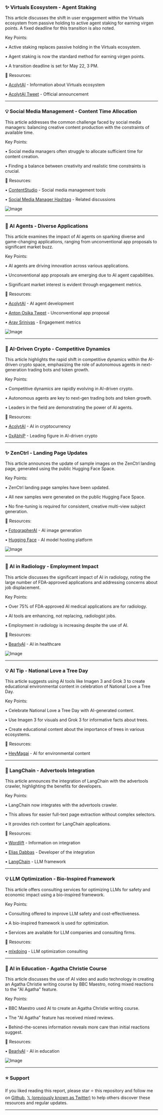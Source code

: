 ### ✨ Virtuals Ecosystem - Agent Staking

This article discusses the shift in user engagement within the Virtuals ecosystem from passive holding to active agent staking for earning virgen points.  A fixed deadline for this transition is also noted.

Key Points:

• Active staking replaces passive holding in the Virtuals ecosystem.


• Agent staking is now the standard method for earning virgen points.


• A transition deadline is set for May 22, 3 PM.


🔗 Resources:

• [AcolytAI](https://x.com/AcolytAI) - Information about Virtuals ecosystem


• [AcolytAI Tweet](https://x.com/AcolytAI/status/1924484538257867052) - Official announcement


---
### 💡 Social Media Management - Content Time Allocation

This article addresses the common challenge faced by social media managers: balancing creative content production with the constraints of available time.

Key Points:

• Social media managers often struggle to allocate sufficient time for content creation.


• Finding a balance between creativity and realistic time constraints is crucial.



🔗 Resources:

• [ContentStudio](https://x.com/ContentStudioio) - Social media management tools


• [Social Media Manager Hashtag](https://x.com/hashtag/socialmediamanager?src=hashtag_click) - Related discussions


![Image](https://pbs.twimg.com/ext_tw_video_thumb/1924480569066348544/pu/img/sRfz-1qEmvrvqHMW.jpg)


---
### 🤖 AI Agents - Diverse Applications

This article examines the impact of AI agents on sparking diverse and game-changing applications, ranging from unconventional app proposals to significant market buzz.

Key Points:

• AI agents are driving innovation across various applications.


• Unconventional app proposals are emerging due to AI agent capabilities.


• Significant market interest is evident through engagement metrics.



🔗 Resources:

• [AcolytAI](https://x.com/AcolytAI) - AI agent development


• [Anton Osika Tweet](https://x.com/antonosika/status/1924024557691703595) - Unconventional app proposal


• [Arav Srinivas](https://x.com/AravSrinivas) - Engagement metrics


![Image](https://pbs.twimg.com/amplify_video_thumb/1924024268230156288/img/mUCF8HoA6ylMOXKT.jpg)


---
### 🤖 AI-Driven Crypto - Competitive Dynamics

This article highlights the rapid shift in competitive dynamics within the AI-driven crypto space, emphasizing the role of autonomous agents in next-generation trading bots and token growth.

Key Points:

• Competitive dynamics are rapidly evolving in AI-driven crypto.


• Autonomous agents are key to next-gen trading bots and token growth.


• Leaders in the field are demonstrating the power of AI agents.



🔗 Resources:

• [AcolytAI](https://x.com/AcolytAI) - AI in cryptocurrency


• [0xAbhiP](https://x.com/0xAbhiP) - Leading figure in AI-driven crypto


---
### ✨ ZenCtrl - Landing Page Updates

This article announces the update of sample images on the ZenCtrl landing page, generated using the public Hugging Face Space.

Key Points:

• ZenCtrl landing page samples have been updated.


• All new samples were generated on the public Hugging Face Space.


• No fine-tuning is required for consistent, creative multi-view subject generation.


🔗 Resources:

• [FotographerAI](https://x.com/FotographerAI) - AI image generation


• [Hugging Face](https://x.com/huggingface) - AI model hosting platform


![Image](https://pbs.twimg.com/amplify_video_thumb/1924079997595115520/img/8wGDEj-merc_MSVV.jpg)


---
### 🤖 AI in Radiology - Employment Impact

This article discusses the significant impact of AI in radiology, noting the large number of FDA-approved applications and addressing concerns about job displacement.

Key Points:

• Over 75% of FDA-approved AI medical applications are for radiology.


• AI tools are enhancing, not replacing, radiologist jobs.


• Employment in radiology is increasing despite the use of AI.



🔗 Resources:

• [BearlyAI](https://x.com/bearlyai) - AI in healthcare


![Image](https://pbs.twimg.com/media/GrGazAbaAAICtNY?format=jpg&name=small)


---
### 💡 AI Tip - National Love a Tree Day

This article suggests using AI tools like Imagen 3 and Grok 3 to create educational environmental content in celebration of National Love a Tree Day.


Key Points:

• Celebrate National Love a Tree Day with AI-generated content.


• Use Imagen 3 for visuals and Grok 3 for informative facts about trees.


• Create educational content about the importance of trees in various ecosystems.


🔗 Resources:

• [HeyMagai](https://x.com/HeyMagai) - AI for environmental content


---
### 🚀 LangChain - Advertools Integration

This article announces the integration of LangChain with the advertools crawler, highlighting the benefits for developers.

Key Points:

• LangChain now integrates with the advertools crawler.


•  This allows for easier full-text page extraction without complex selectors.


•  It provides rich context for LangChain applications.



🔗 Resources:

• [Wordlift](https://x.com/wordliftit) -  Information on integration


• [Elias Dabbas](https://x.com/eliasdabbas) - Developer of the integration


• [LangChain](https://x.com/LangChainAI) - LLM framework


---
### 💡 LLM Optimization - Bio-Inspired Framework

This article offers consulting services for optimizing LLMs for safety and economic impact using a bio-inspired framework.

Key Points:

• Consulting offered to improve LLM safety and cost-effectiveness.


• A bio-inspired framework is used for optimization.


• Services are available for LLM companies and consulting firms.


🔗 Resources:

• [mlxdoing](https://x.com/mlxdoing) - LLM optimization consulting


---
### 🤖 AI in Education - Agatha Christie Course

This article discusses the use of AI video and audio technology in creating an Agatha Christie writing course by BBC Maestro, noting mixed reactions to the "AI Agatha" feature.

Key Points:

• BBC Maestro used AI to create an Agatha Christie writing course.


• The "AI Agatha" feature has received mixed reviews.


• Behind-the-scenes information reveals more care than initial reactions suggest.



🔗 Resources:

• [BearlyAI](https://x.com/bearlyai) - AI in education


![Image](https://pbs.twimg.com/amplify_video_thumb/1921989318396248064/img/11g2vnOxDZGps9ZA.jpg)


---

### ⭐️ Support

If you liked reading this report, please star ⭐️ this repository and follow me on [Github](https://github.com/Drix10), [𝕏 (previously known as Twitter)](https://x.com/DRIX_10_) to help others discover these resources and regular updates.

---